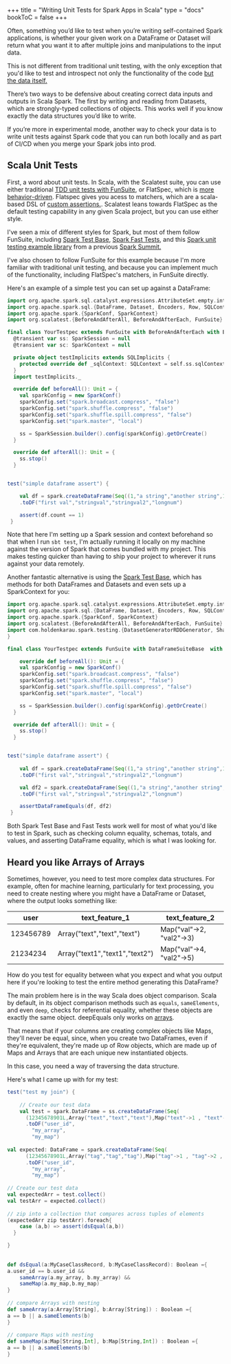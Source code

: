 +++
title = "Writing Unit Tests for Spark Apps in Scala"
type = "docs"
bookToC = false
+++

Often, something you’d like to test when you’re writing self-contained Spark applications, is whether your given work on a DataFrame or Dataset will return what you want it to after multiple joins and manipulations to the input data.

This is not different from traditional unit testing, with the only exception that you'd like to test and introspect not only the functionality of the code [but the data itself.](https://www.youtube.com/watch?v=yACtdj1_IxE) 

There’s two ways to be defensive about creating correct data inputs and outputs in Scala Spark. The first by writing and reading from Datasets, which are strongly-typed collections of objects. This works well if you know exactly the data structures you’d like to write.

If you’re more in experimental mode, another way to check your data is to write unit tests against Spark code that you can run both locally and as part of CI/CD when you merge your Spark jobs into prod. 

## Scala Unit Tests

First, a word about unit tests. In Scala, with the Scalatest suite, you can use either traditional [TDD unit tests with FunSuite](https://www.scalatest.org/user_guide/selecting_a_style), or FlatSpec, which is [more behavior-driven](https://www.scalatest.org/scaladoc/3.2.10/org/scalatest/flatspec/AnyFlatSpec.html). Flatspec gives you acess to matchers, which are a scala-based DSL of [custom assertions.](https://www.scalatest.org/user_guide/using_matchers). Scalatest leans towards FlatSpec as the default testing capability in any given Scala project, but you can use either style. 

I've seen a mix of different styles for Spark, but most of them follow FunSuite, including [Spark Test Base](https://github.com/holdenk/spark-testing-base), [Spark Fast Tests](https://github.com/MrPowers/spark-fast-tests/tree/20b1b5f4574a63c8c8007b0f77a94b11e7156b08), and this [Spark unit testing example library](https://github.com/tmalaska/SparkUnitTestingExamples) from a previous [Spark Summit.](https://www.youtube.com/watch?v=4U9Me6shpno)

I've also chosen to follow FunSuite for this example because I'm more familiar with traditional unit testing, and because you can implement much of the functionality, including FlatSpec's matchers, in FunSuite directly. 

Here's an example of a simple test you can set up against a DataFrame:

```scala
import org.apache.spark.sql.catalyst.expressions.AttributeSet.empty.intersect
import org.apache.spark.sql.{DataFrame, Dataset, Encoders, Row, SQLContext, SQLImplicits, SparkSession}
import org.apache.spark.{SparkConf, SparkContext}
import org.scalatest.{BeforeAndAfterAll, BeforeAndAfterEach, FunSuite}

final class YourTestpec extends FunSuite with BeforeAndAfterEach with BeforeAndAfterAll  {self =>
  @transient var ss: SparkSession = null
  @transient var sc: SparkContext = null

  private object testImplicits extends SQLImplicits {
    protected override def _sqlContext: SQLContext = self.ss.sqlContext
  }
  import testImplicits._

  override def beforeAll(): Unit = {
    val sparkConfig = new SparkConf()
    sparkConfig.set("spark.broadcast.compress", "false")
    sparkConfig.set("spark.shuffle.compress", "false")
    sparkConfig.set("spark.shuffle.spill.compress", "false")
    sparkConfig.set("spark.master", "local")

    ss = SparkSession.builder().config(sparkConfig).getOrCreate()
  }

  override def afterAll(): Unit = {
    ss.stop()
  }


test("simple dataframe assert") {

	val df = spark.createDataFrame(Seq((1,"a string","another string",12344567L)
    .toDF("first val","stringval","stringval2","longnum")

    assert(df.count == 1)
 }
```

Note that here I'm setting up a Spark session and context beforehand so that when I run `sbt test`, I'm actually running it locally on my machine against the version of Spark that comes bundled with my project. This makes testing quicker than having to ship your project to wherever it runs against your data remotely. 

Another fantastic alternative is using the [Spark Test Base](https://github.com/holdenk/spark-testing-base), which has methods for both DataFrames and Datasets and even sets up a SparkContext for you: 

```scala
import org.apache.spark.sql.catalyst.expressions.AttributeSet.empty.intersect
import org.apache.spark.sql.{DataFrame, Dataset, Encoders, Row, SQLContext, SQLImplicits, SparkSession}
import org.apache.spark.{SparkConf, SparkContext}
import org.scalatest.{BeforeAndAfterAll, BeforeAndAfterEach, FunSuite}
import com.holdenkarau.spark.testing.{DatasetGeneratorRDDGenerator, SharedSparkContext
}

final class YourTestpec extends FunSuite with DataFrameSuiteBase  with SharedSparkContext with DatasetGenerator{

    override def beforeAll(): Unit = {
    val sparkConfig = new SparkConf()
    sparkConfig.set("spark.broadcast.compress", "false")
    sparkConfig.set("spark.shuffle.compress", "false")
    sparkConfig.set("spark.shuffle.spill.compress", "false")
    sparkConfig.set("spark.master", "local")

    ss = SparkSession.builder().config(sparkConfig).getOrCreate()
  }

  override def afterAll(): Unit = {
    ss.stop()
  }


test("simple dataframe assert") {
    
	val df = spark.createDataFrame(Seq((1,"a string","another string",12344567L)
    .toDF("first val","stringval","stringval2","longnum")

    val df2 = spark.createDataFrame(Seq((1,"a string","another string",12344567L)
    .toDF("first val","stringval","stringval2","longnum")

    assertDataFrameEquals(df, df2) 
 }
```


Both Spark Test Base and Fast Tests work well for most of what you'd like to test in Spark, such as checking column equality, schemas, totals, and values, and asserting DataFrame equality, which is what I was looking for. 

## Heard you like Arrays of Arrays

Sometimes, however, you need to test more complex data structures. For example, often for machine learning, particularly for text processing, you need to create nesting where you might have a DataFrame or Dataset, where the output looks something like: 


| user      | text_feature_1                 | text_feature_2           |
|-----------|--------------------------------|--------------------------|
| 123456789 | Array("text","text","text")    | Map("val"->2, "val2"->3) |
| 21234234  | Array("text1","text1","text2") | Map("val"->4, "val2"->5) |


How do you test for equality between what you expect and what you output here if you're looking to test the entire method generating this DataFrame? 

The main problem here is in the way Scala does object comparison. Scala by default, in its object comparison methods such as `equals`, `sameElements`, and even `deep`, checks for referential equality, whether these objects are exactly the same object. deepEquals only works on [arrays](https://docs.oracle.com/javase/8/docs/api/java/util/Arrays.html#deepEquals-java.lang.Object:A-java.lang.Object:A-). 

That means that if your columns are creating complex objects like Maps, they'll never be equal, since, when you create two DataFrames, even if they're equivalent, they're made up of Row objects, which are made up of Maps and Arrays that are each unique new instantiated objects. 

In this case, you need a way of traversing the data structure. 

Here's what I came up with for my test: 


```scala
test("test my join") {
 
    // Create our test data
    val test = spark.DataFrame = ss.createDataFrame(Seq(
      (12345678901L,Array("text","text","text"),Map("text"->1 , "text"->2 , "text" ->2)))
      .toDF("user_id",
        "my_array",
        "my_map")
 
val expected: DataFrame = spark.createDataFrame(Seq(
      (12345678901L,Array("tag","tag","tag"),Map("tag"->1 , "tag"->2 , "tag" ->2)))
      .toDF("user_id",
        "my_array",
        "my_map")
 
// Create our test data
val expectedArr = test.collect()
val testArr = expected.collect()
 
// zip into a collection that compares across tuples of elements
(expectedArr zip testArr).foreach{
    case (a,b) => assert(dsEqual(a,b))
  }

}
 
 
def dsEqual(a:MyCaseClassRecord, b:MyCaseClassRecord): Boolean ={
a.user_id == b.user_id &&
    sameArray(a.my_array, b.my_array) &&
    sameMap(a.my_map,b.my_map)
}
 
// compare Arrays with nesting
def sameArray(a:Array[String], b:Array[String]) : Boolean ={
a == b || a.sameElements(b)
}
 
// compare Maps with nesting
def sameMap(a:Map[String,Int], b:Map[String,Int]) : Boolean ={
a == b || a.sameElements(b)
}

```


